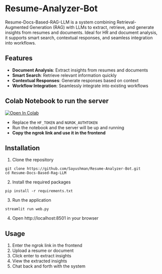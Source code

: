 # Resume-Analyzer-Bot

Resume-Docs-Based-RAG-LLM is a system combining Retrieval-Augmented Generation (RAG) with LLMs to extract, retrieve, and generate insights from resumes and documents. Ideal for HR and document analysis, it supports smart search, contextual responses, and seamless integration into workflows.


## Features

- **Document Analysis**: Extract insights from resumes and documents
- **Smart Search**: Retrieve relevant information quickly
- **Contextual Responses**: Generate responses based on context
- **Workflow Integration**: Seamlessly integrate into existing workflows

## Colab Notebook to run the server

[![Open In Colab](https://colab.research.google.com/assets/colab-badge.svg)](https://colab.research.google.com/drive/1CUAxYrPC-2EWOwZIiwHFYB_1c381Q-Bf?usp=sharing)
- Replace the `HF_TOKEN` and `NGROK_AUTHTOKEN`
- Run the notebook and the server will be up and running
- <b>Copy the ngrok link and use it in the frontend</b>

## Installation

1. Clone the repository
```
git clone https://github.com/Sayushman/Resume-Analyzer-Bot.git
cd Resume-Docs-Based-Rag-LLM
```

2. Install the required packages
```
pip install -r requirements.txt
```

3. Run the application
```
streamlit run web.py
```

4. Open http://localhost:8501 in your browser

## Usage

1. Enter the ngrok link in the frontend
2. Upload a resume or document
3. Click enter to extract insights
4. View the extracted insights
5. Chat back and forth with the system
